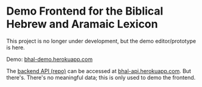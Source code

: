 # Demo Frontend for the Biblical Hebrew and Aramaic Lexicon

This project is no longer under development, but the demo editor/prototype is here.

Demo: [bhal-demo.herokuapp.com](bhal-demo.herokuapp.com)

The [backend API (repo)](github.com/jackweinbender/bhal-demo-api) can be accessed at [bhal-api.herokuapp.com](bhal-api.herokuapp.com). But there's. There's no meaningful data; this is only used to demo the frontend.